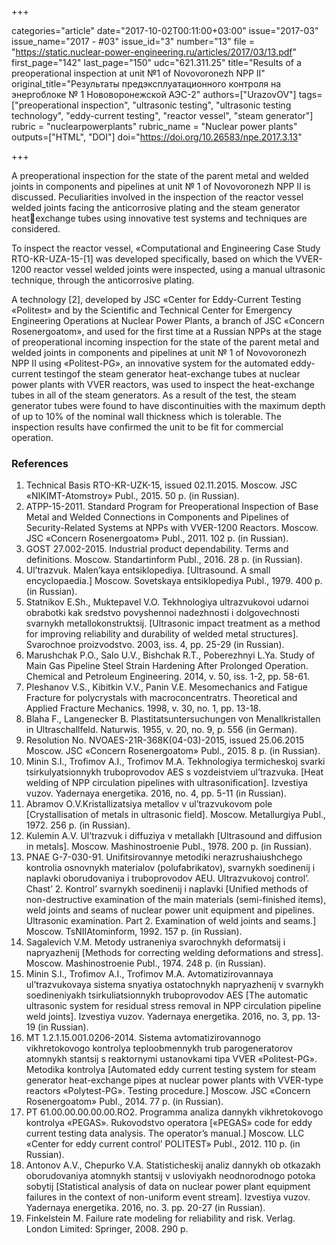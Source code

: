 +++

categories="article"
date="2017-10-02T00:11:00+03:00"
issue="2017-03"
issue_name="2017 - #03"
issue_id="3"
number="13"
file = "https://static.nuclear-power-engineering.ru/articles/2017/03/13.pdf"
first_page="142"
last_page="150"
udc="621.311.25"
title="Results of a preoperational inspection at unit №1 of Novovoronezh NPP II"
original_title="Результаты предэксплуатационного контроля на энергоблоке № 1 Нововоронежской АЭС-2"
authors=["UrazovOV"]
tags=["preoperational inspection", "ultrasonic testing", "ultrasonic testing technology", "eddy-current testing", "reactor vessel", "steam generator"]
rubric = "nuclearpowerplants"
rubric_name = "Nuclear power plants"
outputs=["HTML", "DOI"]
doi="https://doi.org/10.26583/npe.2017.3.13"

+++

A preoperational inspection for the state of the parent metal and welded joints in components and pipelines at unit № 1 of Novovoronezh NPP II is discussed. Peculiarities involved in the inspection of the reactor vessel welded joints facing the anticorrosive plating and the steam generator heatexchange tubes using innovative test systems and techniques are considered.

To inspect the reactor vessel, «Computational and Engineering Case Study RTO-KR-UZA-15-[1] was developed specifically, based on which the VVER-1200 reactor vessel welded joints were inspected, using a manual ultrasonic technique, through the anticorrosive plating.

A technology [2], developed by JSC «Center for Eddy-Current Testing «Politest» and by the Scientific and Technical Center for Emergency Engineering Operations at Nuclear Power Plants, a branch of JSC «Concern Rosenergoatom», and used for the first time at a Russian NPPs at the stage of preoperational incoming inspection for the state of the parent metal and welded joints in components and pipelines at unit № 1 of Novovoronezh NPP II using «Politest-PG», an innovative system for the automated eddy-current testingof the steam generator heat-exchange tubes at nuclear power plants with VVER reactors, was used to inspect the heat-exchange tubes in all of the steam generators. As a result of the test, the steam generator tubes were found to have discontinuities with the maximum depth of up to 10% of the nominal wall thickness which is tolerable. The inspection results have confirmed the unit to be fit for commercial operation.

### References

1. Technical Basis RTO-KR-UZK-15, issued 02.11.2015. Moscow. JSC «NIKIMT-Atomstroy» Publ., 2015. 50 p. (in Russian).
2. ATPP-15-2011. Standard Program for Preoperational Inspection of Base Metal and Welded Connections in Components and Pipelines of Security-Related Systems at NPPs with VVER-1200 Reactors. Moscow. JSC «Concern Rosenergoatom» Publ., 2011. 102 p. (in Russian).
3. GOST 27.002-2015. Industrial product dependability. Terms and definitions. Moscow. Standartinform Publ., 2016. 28 p. (in Russian).
4. Ul’trazvuk. Malen’kaya entsiklopediya. [Ultrasound. A small encyclopaedia.] Moscow. Sovetskaya entsiklopediya Publ., 1979. 400 p. (in Russian).
5. Statnikov E.Sh., Muktepavel V.O. Tekhnologiya ultrazvukovoi udarnoi obrabotki kak sredstvo povyshennoi nadezhnosti i dolgovechnosti svarnykh metallokonstruktsij. [Ultrasonic impact treatment as a method for improving reliability and durability of welded metal structures]. Svarochnoe proizvodstvo. 2003, iss. 4, pp. 25-29 (in Russian).
6. Marushchak P.O., Salo U.V., Bishchak R.T., Poberezhnyi L.Ya. Study of Main Gas Pipeline Steel Strain Hardening After Prolonged Operation. Chemical and Petroleum Engineering. 2014, v. 50, iss. 1-2, pp. 58-61.
7. Pleshanov V.S., Kibitkin V.V., Panin V.E. Mesomechanics and Fatigue Fracture for polycrystals with macroconcentratrs. Theoretical and Applied Fracture Mechanics. 1998, v. 30, no. 1, pp. 13-18.
8. Blaha F., Langenecker B. Plastitatsuntersuchungen von Menallkristallen in Ultraschallfeld. Naturwis. 1955, v. 20, no. 9, p. 556 (in German).
9. Resolution No. NVOAES-21R-368K(04-03)-2015, issued 25.06.2015 Moscow. JSC «Concern Rosenergoatom» Publ., 2015. 8 p. (in Russian).
10. Minin S.I., Trofimov A.I., Trofimov M.A. Tekhnologiya termicheskoj svarki tsirkulyatsionnykh truboprovodov AES s vozdeistviem ul’trazvuka. [Heat welding of NPP circulation pipelines with ultrasonification]. Izvestiya vuzov. Yadernaya energetika. 2016, no. 4, pp. 5-11 (in Russian).
11. Abramov O.V.Kristallizatsiya metallov v ul’trazvukovom pole [Crystallisation of metals in ultrasonic field]. Мoscow. Metallurgiya Publ., 1972. 256 p. (in Russian).
12. Kulemin A.V. Ul’trazvuk i diffuziya v metallakh [Ultrasound and diffusion in metals]. Moscow. Mashinostroenie Publ., 1978. 200 p. (in Russian).
13. PNAE G-7-030-91. Unifitsirovannye metodiki nerazrushaiushchego kontrolia osnovnykh materialov (polufabrikatov), svarnykh soedinenij i naplavki oborudovaniya i truboprovodov AEU. Ultrazvukovoj control’. Chast’ 2. Kontrol’ svarnykh soedinenij i naplavki [Unified methods of non-destructive examination of the main materials (semi-finished items), weld joints and seams of nuclear power unit equipment and pipelines. Ultrasonic examination. Part 2. Examination of weld joints and seams.] Moscow. TsNIIAtominform, 1992. 157 p. (in Russian).
14. Sagalevich V.M. Metody ustraneniya svarochnykh deformatsij i napryazhenij [Methods for correcting welding deformations and stress]. Moscow. Mashinostroenie Publ., 1974. 248 p. (in Russian).
15. Minin S.I., Trofimov A.I., Trofimov M.A. Avtomatizirovannaya ul’trazvukovaya sistema snyatiya ostatochnykh napryazhenij v svarnykh soedineniyakh tsirkuliatsionnykh truboprovodov AES [The automatic ultrasonic system for residual stress removal in NPP circulation pipeline weld joints]. Izvestiya vuzov. Yadernaya energetika. 2016, no. 3, pp. 13-19 (in Russian).
16. MT 1.2.1.15.001.0206-2014. Sistema avtomatizirovannogo vikhretokovogo kontrolya teploobmennykh trub parogeneratorov atomnykh stantsij s reaktornymi ustanovkami tipa VVER «Politest-PG». Metodika kontrolya [Automated eddy current testing system for steam generator heat-exchange pipes at nuclear power plants with VVER-type reactors «Polytest-PG». Testing procedure.] Moscow. JSC «Concern Rosenergoatom» Publ., 2014. 77 p. (in Russian).
17. PT 61.00.00.00.00.00.RO2. Programma analiza dannykh vikhretokovogo kontrolya «PEGAS». Rukovodstvo operatora [«PEGAS» code for eddy current testing data analysis. The operator’s manual.] Moscow. LLC «Center for eddy current control’ POLITEST» Publ., 2012. 110 p. (in Russian).
18. Antonov A.V., Chepurko V.A. Statisticheskij analiz dannykh ob otkazakh oborudovaniya atomnykh stantsij v usloviyakh neodnorodnogo potoka sobytij [Statistical analysis of data on nuclear power plant equipment failures in the context of non-uniform event stream]. Izvestiya vuzov. Yadernaya energetika. 2016, no. 3. pp. 20-27 (in Russian).
19. Finkelstein M. Failure rate modeling for reliability and risk. Verlag. London Limited: Springer, 2008. 290 p.
